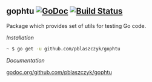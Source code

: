 ## gophtu [![GoDoc](https://godoc.org/github.com/pblaszczyk/gophtu?status.png)](https://godoc.org/github.com/pblaszczyk/gophtu) [![Build Status](https://travis-ci.org/pblaszczyk/gophtu.svg?branch=master)](https://travis-ci.org/pblaszczyk/gophtu)

Package which provides set of utils for testing Go code.

*Installation*

```bash
~ $ go get -u github.com/pblaszczyk/gophtu
```

*Documentation*

[godoc.org/github.com/pblaszczyk/gophtu](https://godoc.org/github.com/pblaszczyk/gophtu)

